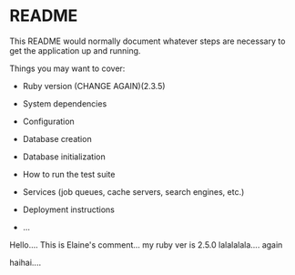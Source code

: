 # README

This README would normally document whatever steps are necessary to get the
application up and running.

Things you may want to cover:


* Ruby version (CHANGE AGAIN)(2.3.5)

* System dependencies

* Configuration

* Database creation

* Database initialization

* How to run the test suite

* Services (job queues, cache servers, search engines, etc.)

* Deployment instructions

* ...

Hello.... This is Elaine's comment... my ruby ver is 2.5.0
lalalalala.... again

haihai....
